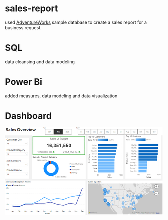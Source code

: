 ﻿# sales-report
   used [AdventureWorks](https://learn.microsoft.com/en-us/sql/samples/adventureworks-install-configure?view=sql-server-ver15&tabs=ssms) sample database to create a sales report for a 
   business request.
 # SQL
   data cleansing and data modeling
 # Power Bi
   added measures, data modeling and data visualization
# Dashboard
![Dashboard](https://github.com/kapillohanii/sales-report/blob/main/Dashboard.png)
